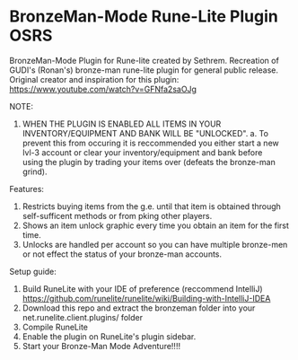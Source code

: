 # BronzeMan-Mode Rune-Lite Plugin OSRS
BronzeMan-Mode Plugin for Rune-lite created by Sethrem. Recreation of GUDI's (Ronan's) bronze-man rune-lite plugin for general public release.
Original creator and inspiration for this plugin: https://www.youtube.com/watch?v=GFNfa2saOJg

NOTE:
 1. WHEN THE PLUGIN IS ENABLED ALL ITEMS IN YOUR INVENTORY/EQUIPMENT AND BANK WILL BE "UNLOCKED".
    a. To prevent this from occuring it is reccommended you either start a new lvl-3 account or clear your inventory/equipment and bank before  
        using the plugin by trading your items over (defeats the bronze-man grind).
        
Features:
  1. Restricts buying items from the g.e. until that item is obtained through self-sufficent methods or from pking other players.
  2. Shows an item unlock graphic every time you obtain an item for the first time.
  3. Unlocks are handled per account so you can have multiple bronze-men or not effect the status of your bronze-man accounts.
  
Setup guide:
  1. Build RuneLite with your IDE of preference (reccommend IntelliJ) https://github.com/runelite/runelite/wiki/Building-with-IntelliJ-IDEA
  2. Download this repo and extract the bronzeman folder into your net.runelite.client.plugins/ folder
  3. Compile RuneLite
  4. Enable the plugin on RuneLite's plugin sidebar.
  5. Start your Bronze-Man Mode Adventure!!!!
